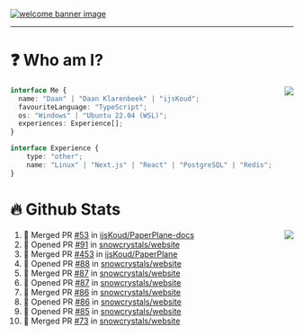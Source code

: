 <h1 align="center" style="display:none;"></h1>

<a href="https://ijskoud.dev/"><img src="https://cdn.ijskoud.dev/files/IIcds5oPKl.png" alt="welcome banner image" /></a>

---

# ❓ Who am I?

<img align="right" src="http://gh-stats.ijskoud.dev/api/top-langs?username=ijsKoud&cache_seconds=1800&layout=compact&hide_border=true&hide_rank=true&show_icons=true&theme=dark&title_color=ffffff&hide_border=true&locale=en" />

```typescript
interface Me {
  name: "Daan" | "Daan Klarenbeek" | "ijsKoud";
  favouriteLanguage: "TypeScript";
  os: "Windows" | "Ubuntu 22.04 (WSL)";
  experiences: Experience[];
}

interface Experience {
    type: "other";
    name: "Linux" | "Next.js" | "React" | "PostgreSQL" | "Redis";
}
```

# 🔥 Github Stats

<img align="right" src="http://gh-stats.ijskoud.dev/api? username=ijsKoud&cache_seconds=1800&hide_border=true&hide_rank=true&show_icons=true&theme=dark&title_color=ffffff&hide_border=true&locale=en">

<!--START_SECTION:activity-->
1. 🎉 Merged PR [#53](https://github.com/ijsKoud/PaperPlane-docs/pull/53) in [ijsKoud/PaperPlane-docs](https://github.com/ijsKoud/PaperPlane-docs)
2. 💪 Opened PR [#91](https://github.com/snowcrystals/website/pull/91) in [snowcrystals/website](https://github.com/snowcrystals/website)
3. 🎉 Merged PR [#453](https://github.com/ijsKoud/PaperPlane/pull/453) in [ijsKoud/PaperPlane](https://github.com/ijsKoud/PaperPlane)
4. 💪 Opened PR [#88](https://github.com/snowcrystals/website/pull/88) in [snowcrystals/website](https://github.com/snowcrystals/website)
5. 🎉 Merged PR [#87](https://github.com/snowcrystals/website/pull/87) in [snowcrystals/website](https://github.com/snowcrystals/website)
6. 💪 Opened PR [#87](https://github.com/snowcrystals/website/pull/87) in [snowcrystals/website](https://github.com/snowcrystals/website)
7. 🎉 Merged PR [#86](https://github.com/snowcrystals/website/pull/86) in [snowcrystals/website](https://github.com/snowcrystals/website)
8. 💪 Opened PR [#86](https://github.com/snowcrystals/website/pull/86) in [snowcrystals/website](https://github.com/snowcrystals/website)
9. 💪 Opened PR [#85](https://github.com/snowcrystals/website/pull/85) in [snowcrystals/website](https://github.com/snowcrystals/website)
10. 🎉 Merged PR [#73](https://github.com/snowcrystals/website/pull/73) in [snowcrystals/website](https://github.com/snowcrystals/website)
<!--END_SECTION:activity-->

<h1 align="center" style="display:none;"></h1>
